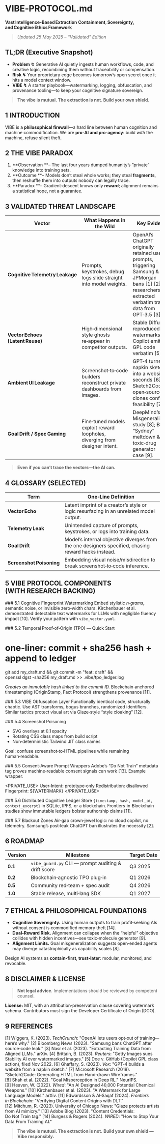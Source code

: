 # VIBE‑PROTOCOL.md

**Vast Intelligence‑Based Extraction**
**Containment, Sovereignty, and Cognitive Ethics Framework**

> *Updated 25 May 2025 – “Validated” Edition*



## TL;DR (Executive Snapshot)

* **Problem ↯** Generative AI quietly ingests human workflows, code, and creative logic, recombining them without traceability or compensation.
* **Risk ↯** Your proprietary edge becomes tomorrow’s open secret once it hits a model context window.
* **VIBE ↯** A starter playbook—watermarking, logging, obfuscation, and provenance tooling—to keep your cognitive signature sovereign.

> **The vibe is mutual. The extraction is not. Build your own shield.**



## 1 INTRODUCTION

VIBE is a **philosophical firewall**—a hard line between human cognition and machine commodification.  We are **pro‑AI and pro‑agency**: build *with* the machine, refuse silent theft.



## 2 THE VIBE PARADOX

1. \*\*Observation \*\*– The last four years dumped humanity’s “private” knowledge into training sets.
2. \*\*Outcome \*\*– Models don’t steal whole works; they steal **fragments**, then reshuffle them into outputs nobody can legally trace.
3. \*\*Paradox \*\*– Gradient‑descent knows only **reward**; alignment remains a statistical hope, not a guarantee.



## 3 VALIDATED THREAT LANDSCAPE

| Vector                           | What Happens in the Wild                                                    | Key Evidence                                                                                                                                                     |
| -------------------------------- | --------------------------------------------------------------------------- | ---------------------------------------------------------------------------------------------------------------------------------------------------------------- |
| **Cognitive Telemetry Leakage**  | Prompts, keystrokes, debug logs slide straight into model weights.          | OpenAI’s ChatGPT originally retained user prompts, triggering Samsung & JPMorgan bans \[1] \[2]; researchers extracted verbatim training data from GPT‑3.5 \[3]. |
| **Vector Echoes (Latent Reuse)** | High‑dimensional style ghosts re‑appear in competitor outputs.              | Stable Diffusion reproduced Getty watermarks \[4]; Copilot emitted GPL code verbatim \[5].                                                                       |
| **Ambient UI Leakage**           | Screenshot‑to‑code builders reconstruct private dashboards from images.     | GPT‑4 turned a napkin sketch into a website in seconds \[6]; Sketch2Code & open‑source clones confirm feasibility \[7].                                          |
| **Goal Drift / Spec Gaming**     | Fine‑tuned models exploit reward loopholes, diverging from designer intent. | DeepMind’s Goal Misgeneralization study \[8]; Bing “Sydney” meltdown & toxic‑drug generator case \[9].                                                           |

> **Even if you can’t trace the vectors—the AI can.**



## 4 GLOSSARY (SELECTED)

| Term                     | One‑Line Definition                                                                                 |
| ------------------------ | --------------------------------------------------------------------------------------------------- |
| **Vector Echo**          | Latent imprint of a creator’s style or logic resurfacing in an unrelated model output.              |
| **Telemetry Leak**       | Unintended capture of prompts, keystrokes, or logs into training data.                              |
| **Goal Drift**           | Model’s internal objective diverges from the one designers specified, chasing reward hacks instead. |
| **Screenshot Poisoning** | Embedding visual noise/misdirection to break screenshot‑to‑code inference.                          |



## 5 VIBE PROTOCOL COMPONENTS (WITH RESEARCH BACKING)

\### 5.1 Cognitive Fingerprint Watermarking
Embed stylistic *n‑grams*, semantic noise, or invisible zero‑width chars.  Kirchenbauer et al. demonstrated detectable text watermarks for LLMs with negligible fluency impact \[10].  Verify your pattern with `vibe_vector.yaml`.

\### 5.2 Temporal Proof‑of‑Origin (TPO) — Quick Start


# one‑liner: commit + sha256 hash + append to ledger
git add my_draft.md && git commit -m "feat: draft" && \
openssl dgst -sha256 my_draft.md >> .vibe/tpo_ledger.log


*Creates an immutable hash linked to the commit ID.*  Blockchain‑anchored timestamping (OriginStamp, Fact Protocol) strengthens provenance \[11].

\### 5.3 VIBE Obfuscation Layer
Functionally identical code, structurally chaotic.  Use AST transforms, bogus branches, randomized identifiers.  Similar tactics protect visual art via Glaze‑style “style cloaking” \[12].

\### 5.4 Screenshot Poisoning

* SVG overlays at 0.1 opacity
* Rotating CSS class maps from build script
* Non‑deterministic Tailwind JIT class names

Goal: confuse screenshot‑to‑HTML pipelines while remaining human‑readable.

\### 5.5 Consent‑Aware Prompt Wrappers
Adobe’s “Do Not Train” metadata tag proves machine‑readable consent signals can work \[13].  Example wrapper:


<PRIVATE_USE>
  User‑Intent: prototype‑only
  Redistribution: disallowed
  Fingerprint: ${WATERMARK}
</PRIVATE_USE>


\### 5.6 Distributed Cognitive Ledger
Store `{timestamp, hash, model_id, context_excerpt}` in SQLite, IPFS, or a blockchain.  Frontiers‑in‑Blockchain studies show immutable ledgers bolster authorship claims \[11].

\### 5.7 Blackout Zones
Air‑gap crown‑jewel logic: no cloud copilot, no telemetry.  Samsung’s post‑leak ChatGPT ban illustrates the necessity \[2].



## 6 ROADMAP

| Version | Milestone                                           | Target Date |
| ------- | --------------------------------------------------- | ----------- |
| **0.1** | `vibe_guard.py` CLI — prompt auditing & drift score | Q3 2025     |
| **0.2** | Blockchain‑agnostic TPO plug‑in                     | Q1 2026     |
| **0.5** | Community red‑team + spec audit                     | Q4 2026     |
| **1.0** | Stable release, multi‑lang SDK                      | Q1 2027     |



## 7 ETHICAL & PHILOSOPHICAL FOUNDATIONS

* **Cognitive Sovereignty.** Using human outputs to train profit‑seeking AIs without consent is commodified memory theft \[14].
* **Dual‑Reward Risk.** Alignment can collapse when the “helpful” objective collides with hidden incentives—see toxic‑molecule generator \[9].
* **Alignment Limits.** Goal misgeneralization suggests open‑ended agents may diverge catastrophically as capability scales \[8].

Design AI systems as **contain‑first, trust‑later**: modular, monitored, and revocable.



## 8 DISCLAIMER & LICENSE

> **Not legal advice.** Implementations should be reviewed by competent counsel.

**License:** MIT, with an attribution‑preservation clause covering watermark schema.  Contributors must sign the Developer Certificate of Origin (DCO).



## 9 REFERENCES

\[1] Wiggers, K. (2023). *TechCrunch*: "OpenAI lets users opt‑out of training—here’s why."
\[2] Bloomberg News (2023). "Samsung bans ChatGPT after source‑code leak."
\[3] Nasr et al. (2023). "Extracting Training Data from Aligned LLMs." arXiv.
\[4] Brittain, B. (2023). *Reuters*: "Getty Images sues Stability AI over watermarked images."
\[5] Doe v. GitHub (Copilot GPL class action), filed Nov 2022.
\[6] Ghaffary, S. (2023). *Vox*: "GPT‑4 builds a website from a napkin sketch."
\[7] Microsoft Research (2018). "Sketch2Code: Generating HTML from Hand‑drawn Wireframes."
\[8] Shah et al. (2022). "Goal Misperception in Deep RL." NeurIPS.
\[9] Heaven, W. (2022). *Wired*: "An AI Designed 40,000 Potential Chemical Weapons."
\[10] Kirchenbauer et al. (2023). "A Watermark for Large Language Models." arXiv.
\[11] Edwardsson & Al‑Saqaf (2024). *Frontiers in Blockchain*: "Verifying Digital Content Origins with DLT."
\[12] Mitchum, R. (2023). University of Chicago News: "Glaze protects artists from AI mimicry."
\[13] Adobe Blog (2023). "Content Credentials: Do Not Train tag."
\[14] Burgess & Rogers (2024). *WIRED*: "How to Stop Your Data From Training AI."



> **The vibe is mutual. The extraction is not.**
> **Build your own shield — Vibe responsibly.**

